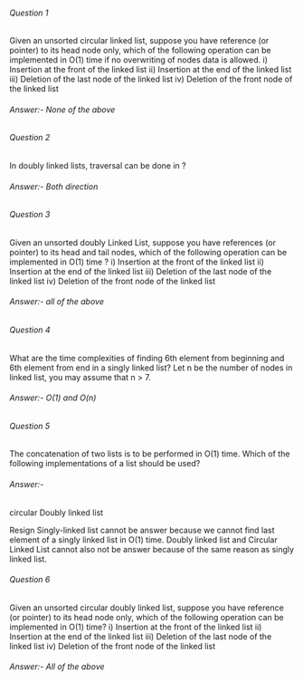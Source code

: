 
###### Question 1
Given an unsorted circular linked list, suppose you have reference (or pointer) to its head node only, which of the following operation can be implemented in O(1) time if no overwriting of nodes data is allowed.
i) Insertion at the front of the linked list
ii) Insertion at the end of the linked list
iii) Deletion of the last node of the linked list
iv) Deletion of the front node of the linked list

###### Answer:-  None of the above

###### Question 2
In doubly linked lists, traversal can be done in ?
###### Answer:- Both direction

###### Question 3
Given an unsorted doubly Linked List, suppose you have references (or pointer) to its head and tail nodes, which of the following operation can be implemented in O(1) time ?
i) Insertion at the front of the linked list
ii) Insertion at the end of the linked list
iii) Deletion of the last node of the linked list
iv) Deletion of the front node of the linked list

###### Answer:- all of the above

###### Question 4
What are the time complexities of finding 6th element from beginning and 6th element from end in a singly linked list? Let n be the number of nodes in linked list, you may assume that n > 7.

###### Answer:-  O(1) and O(n)

###### Question 5
The concatenation of two lists is to be performed in O(1) time. Which of the following implementations of a list should be used?
###### Answer:- 
circular Doubly linked list 

Resign Singly-linked list cannot be answer because we cannot find last element of a singly linked list in O(1) time. Doubly linked list and Circular Linked List cannot also not be answer because of the same reason as singly linked list.

###### Question 6 

Given an unsorted circular doubly linked list, suppose you have reference (or pointer) to its head node only, which of the following operation can be implemented in O(1) time?
i) Insertion at the front of the linked list
ii) Insertion at the end of the linked list
iii) Deletion of the last node of the linked list
iv) Deletion of the front node of the linked list
###### Answer:- All of the above 